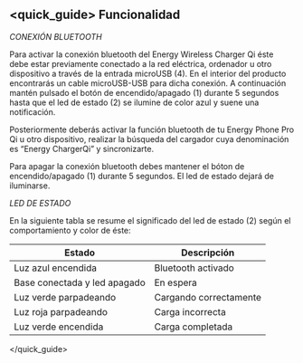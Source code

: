 ## <quick_guide> Funcionalidad

*CONEXIÓN BLUETOOTH*

Para activar la conexión bluetooth del Energy Wireless Charger Qi éste debe estar previamente conectado a la red eléctrica, ordenador u otro dispositivo a través de la entrada microUSB (4). En el interior del producto encontrarás un cable microUSB-USB para dicha conexión. A continuación mantén pulsado el botón de encendido/apagado (1) durante 5 segundos hasta que el led de estado (2) se ilumine de color azul y suene una notificación.

Posteriormente deberás activar la función bluetooth de tu Energy Phone Pro Qi u otro dispositivo, realizar la búsqueda del cargador cuya denominación es “Energy ChargerQi” y sincronizarte.

Para apagar la conexión bluetooth debes mantener el bóton de encendido/apagado (1) durante 5 segundos. El led de estado dejará de iluminarse.

*LED DE ESTADO*

En la siguiente tabla se resume el significado del led de estado (2) según el comportamiento y color de éste:

| Estado | Descripción |
| -- | -- |
| Luz azul encendida | Bluetooth activado |
| Base conectada y led apagado | En espera |
| Luz verde parpadeando | Cargando correctamente |
| Luz roja parpadeando | Carga incorrecta |
| Luz verde encendida | Carga completada |

</quick_guide>


